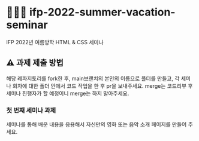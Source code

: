 # 👨🏻‍🏫 ifp-2022-summer-vacation-seminar
IFP 2022년 여름방학 HTML &amp; CSS 세미나

## ⚠ 과제 제출 방법
해당 레파지토리를 fork한 후, main브랜치의 본인의 이름으로 폴더를 만들고, 각 세미나 회차에 대한 폴더 안에서 코드 작업을 한 후 pr을 보내주세요.
merge는 코드리뷰 후 세미나 진행자가 할 예정이니 merge는 하지 말아주세요.

### 첫 번째 세미나 과제
세미나를 통해 배운 내용을 응용해서 자신만의 영화 또는 음악 소개 페이지를 만들어 주세요.
